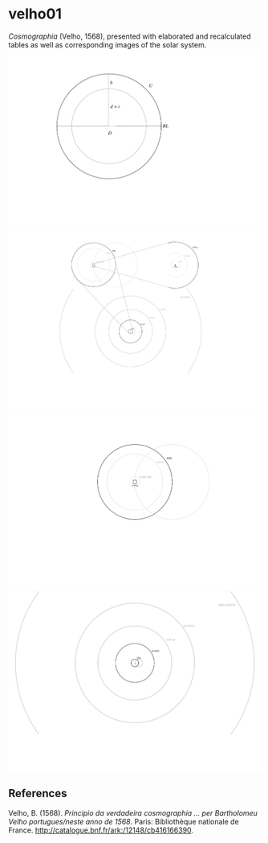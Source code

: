 # velho01
*Cosmographia* (Velho, 1568), presented with elaborated and recalculated tables as well as corresponding images of the solar system.
![figure.\label{velho01}](velho01.png)
![figure.\label{velho02}](velho02.png)
![figure.\label{velho03}](velho03.png)
![figure.\label{velho04}](velho04.png)
## References
Velho, B. (1568). *Principio da verdadeira cosmographia ... per Bartholomeu Velho portugues/neste anno de 1568*. Paris: Bibliothèque nationale de France. http://catalogue.bnf.fr/ark:/12148/cb416166390.
